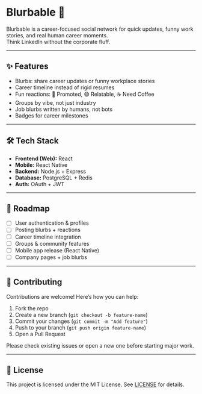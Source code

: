 # Blurbable 🚀

Blurbable is a career-focused social network for quick updates, funny work stories, and real human career moments.  
Think LinkedIn without the corporate fluff.

---

## ✨ Features
- Blurbs: share career updates or funny workplace stories
- Career timeline instead of rigid resumes
- Fun reactions: 👏 Promoted, 😅 Relatable, ☕ Need Coffee
- Groups by vibe, not just industry
- Job blurbs written by humans, not bots
- Badges for career milestones

---

## 🛠️ Tech Stack
- **Frontend (Web):** React  
- **Mobile:** React Native  
- **Backend:** Node.js + Express  
- **Database:** PostgreSQL + Redis  
- **Auth:** OAuth + JWT  

---

## 🚧 Roadmap
- [ ] User authentication & profiles  
- [ ] Posting blurbs + reactions  
- [ ] Career timeline integration  
- [ ] Groups & community features  
- [ ] Mobile app release (React Native)  
- [ ] Company pages + job blurbs  

---

## 🤝 Contributing
Contributions are welcome! Here’s how you can help:  
1. Fork the repo  
2. Create a new branch (`git checkout -b feature-name`)  
3. Commit your changes (`git commit -m "Add feature"`)  
4. Push to your branch (`git push origin feature-name`)  
5. Open a Pull Request  

Please check existing issues or open a new one before starting major work.  

---

## 📜 License
This project is licensed under the MIT License. See [LICENSE](LICENSE) for details.
